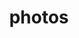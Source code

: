 ---
title: "photos"
layout: cache
categories: [package, develop]
meta: {"compilers": ["gcc@=11.4.0"], "num_specs": 15, "num_specs_by_stack": {"hep": 15, "root": 15}, "oss": ["ubuntu22.04"], "platforms": ["linux"], "stacks": ["hep", "root"], "targets": ["x86_64_v3"], "versions": ["3.64"]}
spec_details: [{"compiler": "gcc@=11.4.0", "hash": "2g7w5obnkamtkjfsavdhbfgaconfc4yz", "os": "ubuntu22.04", "platform": "linux", "size": "-", "stacks": ["hep", "root"], "target": "x86_64_v3", "variants": ["build_system=autotools", "+hepmc", "+hepmc3"], "versions": ["3.64"]}, {"compiler": "gcc@=11.4.0", "hash": "2l3wqsry533r3rxznujo6reygqjzxxta", "os": "ubuntu22.04", "platform": "linux", "size": "-", "stacks": ["hep", "root"], "target": "x86_64_v3", "variants": ["build_system=autotools", "+hepmc", "+hepmc3"], "versions": ["3.64"]}, {"compiler": "gcc@=11.4.0", "hash": "33n6mcu5g66c5eupumyl3sdsjmxvgkwc", "os": "ubuntu22.04", "platform": "linux", "size": "-", "stacks": ["hep", "root"], "target": "x86_64_v3", "variants": ["build_system=autotools", "+hepmc", "+hepmc3"], "versions": ["3.64"]}, {"compiler": "gcc@=11.4.0", "hash": "427bmcacywhsy4kjn6kvz25cn2jizk6x", "os": "ubuntu22.04", "platform": "linux", "size": "-", "stacks": ["hep", "root"], "target": "x86_64_v3", "variants": ["build_system=autotools", "+hepmc", "+hepmc3"], "versions": ["3.64"]}, {"compiler": "gcc@=11.4.0", "hash": "62wg4d3gwt42yejs4sis3cjsy4ktj7ux", "os": "ubuntu22.04", "platform": "linux", "size": "-", "stacks": ["hep", "root"], "target": "x86_64_v3", "variants": ["build_system=autotools", "+hepmc", "+hepmc3"], "versions": ["3.64"]}, {"compiler": "gcc@=11.4.0", "hash": "djwi3uncmdjrif4k5jh6ihqpjp3dappx", "os": "ubuntu22.04", "platform": "linux", "size": "-", "stacks": ["hep", "root"], "target": "x86_64_v3", "variants": ["build_system=autotools", "+hepmc", "+hepmc3"], "versions": ["3.64"]}, {"compiler": "gcc@=11.4.0", "hash": "dkyilvymjyh3ez7e4vib6hupiztt343o", "os": "ubuntu22.04", "platform": "linux", "size": "-", "stacks": ["hep", "root"], "target": "x86_64_v3", "variants": ["build_system=autotools", "+hepmc", "+hepmc3"], "versions": ["3.64"]}, {"compiler": "gcc@=11.4.0", "hash": "jsr4cblpjwuui5m6vy3m7oqcadsi4wv2", "os": "ubuntu22.04", "platform": "linux", "size": "-", "stacks": ["hep", "root"], "target": "x86_64_v3", "variants": ["build_system=autotools", "+hepmc", "+hepmc3"], "versions": ["3.64"]}, {"compiler": "gcc@=11.4.0", "hash": "jy5oel5uiilbyzoghrkuvlykfvqijbl2", "os": "ubuntu22.04", "platform": "linux", "size": "-", "stacks": ["hep", "root"], "target": "x86_64_v3", "variants": ["build_system=autotools", "+hepmc", "+hepmc3"], "versions": ["3.64"]}, {"compiler": "gcc@=11.4.0", "hash": "olhqzxqkm6ydmkveelad7rl4qt62zgby", "os": "ubuntu22.04", "platform": "linux", "size": "-", "stacks": ["hep", "root"], "target": "x86_64_v3", "variants": ["build_system=autotools", "+hepmc", "+hepmc3"], "versions": ["3.64"]}, {"compiler": "gcc@=11.4.0", "hash": "r5h547nnddnvektytnwlohg7khja6kx2", "os": "ubuntu22.04", "platform": "linux", "size": "-", "stacks": ["hep", "root"], "target": "x86_64_v3", "variants": ["build_system=autotools", "+hepmc", "+hepmc3"], "versions": ["3.64"]}, {"compiler": "gcc@=11.4.0", "hash": "skzdq6e2tfafhyrywidwyfrquqd543mj", "os": "ubuntu22.04", "platform": "linux", "size": "-", "stacks": ["hep", "root"], "target": "x86_64_v3", "variants": ["build_system=autotools", "+hepmc", "+hepmc3"], "versions": ["3.64"]}, {"compiler": "gcc@=11.4.0", "hash": "vl5jpkccnrnza73uwmds25l65wafhyao", "os": "ubuntu22.04", "platform": "linux", "size": "-", "stacks": ["hep", "root"], "target": "x86_64_v3", "variants": ["build_system=autotools", "+hepmc", "+hepmc3"], "versions": ["3.64"]}, {"compiler": "gcc@=11.4.0", "hash": "yavbnlaubfj2ftycjfe37dq3wmz2ddvl", "os": "ubuntu22.04", "platform": "linux", "size": "-", "stacks": ["hep", "root"], "target": "x86_64_v3", "variants": ["build_system=autotools", "+hepmc", "+hepmc3"], "versions": ["3.64"]}, {"compiler": "gcc@=11.4.0", "hash": "yv6ll3uu5bnuc32cv622wzcfx4uql5w2", "os": "ubuntu22.04", "platform": "linux", "size": "-", "stacks": ["hep", "root"], "target": "x86_64_v3", "variants": ["build_system=autotools", "+hepmc", "+hepmc3"], "versions": ["3.64"]}]
---